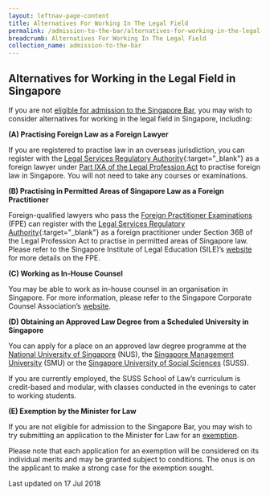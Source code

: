 ```yaml
---
layout: leftnav-page-content
title: Alternatives For Working In The Legal Field
permalink: /admission-to-the-bar/alternatives-for-working-in-the-legal-field/
breadcrumb: Alternatives For Working In The Legal Field
collection_name: admission-to-the-bar
---
```


Alternatives for Working in the Legal Field in Singapore
---

If you are not [eligible for admission to the Singapore Bar](http://www.sile.edu.sg/admission-to-the-singapore-bar), you may wish to consider alternatives for working in the legal field in Singapore, including:

**(A) Practising Foreign Law as a Foreign Lawyer**

If you are registered to practise law in an overseas jurisdiction, you can register with the [Legal Services Regulatory Authority](#){:target="_blank"} as a foreign lawyer under [Part IXA of the Legal Profession Act](/admission-to-the-bar/admission-requirements/relevant-legislation/) to practise foreign law in Singapore. You will not need to take any courses or examinations. 

**(B) Practising in Permitted Areas of Singapore Law as a Foreign Practitioner**

Foreign-qualified lawyers who pass the [Foreign Practitioner Examinations](http://www.sile.edu.sg/foreign-practitioner-examinations) (FPE) can register with the [Legal Services Regulatory Authority](#){:target="_blank"} as a foreign practitioner under Section 36B of the Legal Profession Act to practise in permitted areas of Singapore law.  Please refer to the Singapore Institute of Legal Education (SILE)’s [website](http://www.sile.edu.sg/) for more details on the FPE.

**(C) Working as In-House Counsel**

You may be able to work as in-house counsel in an organisation in Singapore. For more information, please refer to the Singapore Corporate Counsel Association’s [website](https://www.scca.org.sg/).

 
**(D) Obtaining an Approved Law Degree from a Scheduled University in Singapore**

You can apply for a place on an approved law degree programme at the [National University of Singapore](https://law.nus.edu.sg/) (NUS), the [Singapore Management University](https://law.smu.edu.sg/) (SMU) or the [Singapore University of Social Sciences](https://www.suss.edu.sg/law-programmes) (SUSS). 

If you are currently employed, the SUSS School of Law’s curriculum is credit-based and modular, with classes conducted in the evenings to cater to working students.  

**(E) Exemption by the Minister for Law**

If you are not eligible for admission to the Singapore Bar, you may wish to try submitting an application to the Minister for Law for an [exemption](/admission-to-the-bar/applications-to-the-minister-for-law-for-exemption/).

Please note that each application for an exemption will be considered on its individual merits and may be granted subject to conditions. The onus is on the applicant to make a strong case for the exemption sought.

<p class="right-side-updated">Last updated on 17 Jul 2018</p> 
